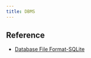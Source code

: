 ```yaml
---
title: DBMS
---
```


## Reference
* [Database File Format-SQLite](https://www.sqlite.org/fileformat2.html)
